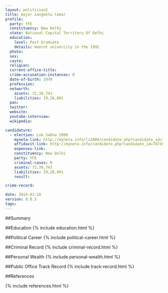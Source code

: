 ```yaml
---
layout: politician2
title: major sangeeta tomar
profile: 
  party: YFE
  constituency: New Delhi
  state: National Capital Territory Of Delhi
  education: 
    level: Post Graduate
    details: meerut univercity in the 1992
  photo: 
  sex: 
  caste: 
  religion: 
  current-office-title: 
  crime-accusation-instances: 0
  date-of-birth: 1970
  profession: 
  networth: 
    assets: 72,39,743
    liabilities: 29,28,091
  pan: 
  twitter: 
  website: 
  youtube-interview: 
  wikipedia: 

candidature: 
  - election: Lok Sabha 2009
    myneta-link: http://myneta.info/ls2009/candidate.php?candidate_id=7673
    affidavit-link: http://myneta.info/candidate.php?candidate_id=7673&scan=original
    expenses-link: 
    constituency: New Delhi 
    party: YFE
    criminal-cases: 0
    assets: 72,39,743
    liabilities: 29,28,091
    result:  

crime-record: 

date: 2014-01-28
version: 0.0.5
tags: 
---
```

##Summary


##Education
{% include education.html %}


##Political Career
{% include political-career.html %}


##Criminal Record
{% include criminal-record.html %}


##Personal Wealth
{% include personal-wealth.html %}


##Public Office Track Record
{% include track-record.html %}


##References


{% include references.html %}